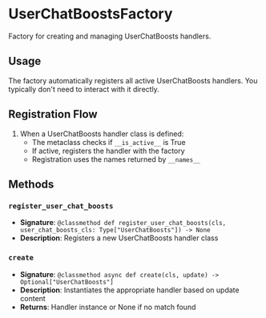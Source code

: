 # UserChatBoostsFactory

Factory for creating and managing UserChatBoosts handlers.

## Usage

The factory automatically registers all active UserChatBoosts handlers. 
You typically don't need to interact with it directly.

## Registration Flow

1. When a UserChatBoosts handler class is defined:
   - The metaclass checks if `__is_active__` is True
   - If active, registers the handler with the factory
   - Registration uses the names returned by `__names__`

## Methods

### `register_user_chat_boosts`
- **Signature**: `@classmethod def register_user_chat_boosts(cls, user_chat_boosts_cls: Type["UserChatBoosts"]) -> None`
- **Description**: Registers a new UserChatBoosts handler class

### `create`
- **Signature**: `@classmethod async def create(cls, update) -> Optional["UserChatBoosts"]`
- **Description**: Instantiates the appropriate handler based on update content
- **Returns**: Handler instance or None if no match found
